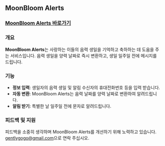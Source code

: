 ## MoonBloom Alerts

### [MoonBloom Alerts 바로가기](https://moonbloom.check-ki.com/)



### 개요

**MoonBloom Alerts**는 사랑하는 이들의 음력 생일을 기억하고 축하하는 데 도움을 주는 서비스입니다. 
음력 생일을 양력 날짜로 즉시 변환하고, 생일 일주일 전에 메시지를 드립니다.


### 기능

- **정보 입력**: 생일자의 음력 생일 및 알림 수신자의 휴대전화번호 등을 입력 받습니다.
- **자동 변환**: MoonBloom Alerts는 음력 날짜를 양력 날짜로 변환하여 알려드립니다.
- **알림 받기**: 특별한 날 일주일 전에 문자로 알려드립니다.

### 피드백 및 지원

피드백을 소중히 생각하며 MoonBloom Alerts를 개선하기 위해 노력하고 있습니다. 
[gentlygogo@gmail.com](mailto:gentlygogo@gmail.com)으로 연락 주십시오.
